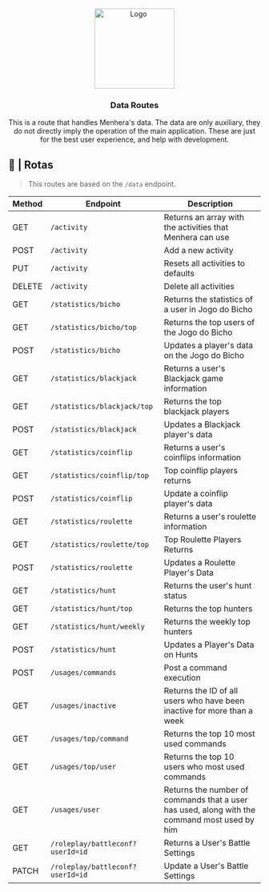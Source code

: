 <br />
<p align="center">
  <a href="https://github.com/ySnoopyDogy/Menhera-Tools">
    <img src="https://i.imgur.com/jjgBki0.png" alt="Logo" width="160" height="160">
  </a>

  <h3 align="center"> Data Routes </h3>

  <p align="center">
    This is a route that handles Menhera's data. The data are only auxiliary, they do not directly imply the operation of the main application. These are just for the best user experience, and help with development.
    <br />
  </p>
</p>

## 🔀 | Rotas

> This routes are based on the `/data` endpoint.

| Method | Endpoint                         | Description                                                                                  |
| ------ | -------------------------------- | -------------------------------------------------------------------------------------------- |
| GET    | `/activity`                      | Returns an array with the activities that Menhera can use                                    |
| POST   | `/activity`                      | Add a new activity                                                                           |
| PUT    | `/activity`                      | Resets all activities to defaults                                                            |
| DELETE | `/activity`                      | Delete all activities                                                                        |
| GET    | `/statistics/bicho`              | Returns the statistics of a user in Jogo do Bicho                                            |
| GET    | `/statistics/bicho/top`          | Returns the top users of the Jogo do Bicho                                                   |
| POST   | `/statistics/bicho`              | Updates a player's data on the Jogo do Bicho                                                 |
| GET    | `/statistics/blackjack`          | Returns a user's Blackjack game information                                                  |
| GET    | `/statistics/blackjack/top`      | Returns the top blackjack players                                                            |
| POST   | `/statistics/blackjack`          | Updates a Blackjack player's data                                                            |
| GET    | `/statistics/coinflip`           | Returns a user's coinflips information                                                       |
| GET    | `/statistics/coinflip/top`       | Top coinflip players returns                                                                 |
| POST   | `/statistics/coinflip`           | Update a coinflip player's data                                                              |
| GET    | `/statistics/roulette`           | Returns a user's roulette information                                                        |
| GET    | `/statistics/roulette/top`       | Top Roulette Players Returns                                                                 |
| POST   | `/statistics/roulette`           | Updates a Roulette Player's Data                                                             |
| GET    | `/statistics/hunt`               | Returns the user's hunt status                                                               |
| GET    | `/statistics/hunt/top`           | Returns the top hunters                                                                      |
| GET    | `/statistics/hunt/weekly`        | Returns the weekly top hunters                                                               |
| POST   | `/statistics/hunt`               | Updates a Player's Data on Hunts                                                             |
| POST   | `/usages/commands`               | Post a command execution                                                                     |
| GET    | `/usages/inactive`               | Returns the ID of all users who have been inactive for more than a week                      |
| GET    | `/usages/top/command`            | Returns the top 10 most used commands                                                        |
| GET    | `/usages/top/user`               | Returns the top 10 users who most used commands                                              |
| GET    | `/usages/user`                   | Returns the number of commands that a user has used, along with the command most used by him |
| GET    | `/roleplay/battleconf?userId=id` | Returns a User's Battle Settings                                                             |
| PATCH  | `/roleplay/battleconf?userId=id` | Update a User's Battle Settings                                                              |
